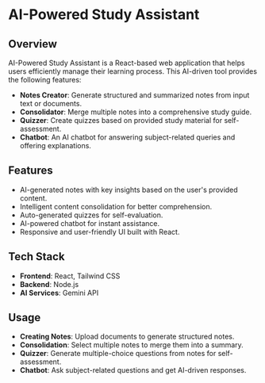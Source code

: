 # AI-Powered Study Assistant

## Overview
AI-Powered Study Assistant is a React-based web application that helps users efficiently manage their learning process. This AI-driven tool provides the following features:
- **Notes Creator**: Generate structured and summarized notes from input text or documents.
- **Consolidator**: Merge multiple notes into a comprehensive study guide.
- **Quizzer**: Create quizzes based on provided study material for self-assessment.
- **Chatbot**: An AI chatbot for answering subject-related queries and offering explanations.

## Features
- AI-generated notes with key insights based on the user's provided content.
- Intelligent content consolidation for better comprehension.
- Auto-generated quizzes for self-evaluation.
- AI-powered chatbot for instant assistance.
- Responsive and user-friendly UI built with React.

## Tech Stack
- **Frontend**: React, Tailwind CSS
- **Backend**: Node.js
- **AI Services**: Gemini API


## Usage
- **Creating Notes**: Upload documents to generate structured notes.
- **Consolidation**: Select multiple notes to merge them into a summary.
- **Quizzer**: Generate multiple-choice questions from notes for self-assessment.
- **Chatbot**: Ask subject-related questions and get AI-driven responses.


